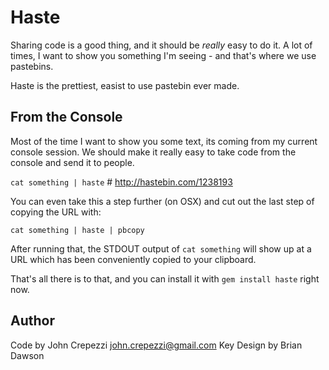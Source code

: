 # Haste

Sharing code is a good thing, and it should be _really_ easy to do it.
A lot of times, I want to show you something I'm seeing - and that's where we use pastebins.

Haste is the prettiest, easist to use pastebin ever made.

## From the Console

Most of the time I want to show you some text, its coming from my current console session.
We should make it really easy to take code from the console and send it to people.

`cat something | haste` # http://hastebin.com/1238193

You can even take this a step further (on OSX) and cut out the last step of copying the URL with:

`cat something | haste | pbcopy`

After running that, the STDOUT output of `cat something` will show up at a URL which has
been conveniently copied to your clipboard.

That's all there is to that, and you can install it with `gem install haste` right now.

## Author

Code by John Crepezzi <john.crepezzi@gmail.com>
Key Design by Brian Dawson
